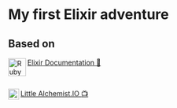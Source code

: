 # My first Elixir adventure

## Based on

[<img align="left" alt="Ruby" width="36px" src="https://hexdocs.pm/elixir/assets/logo.png" />Elixir Documentation :closed_book:](https://elixir-lang.org/getting-started/introduction.html)

<br />

[<img align="left" alt="leandrobarroso.com" width="22px" src="https://yt3.ggpht.com/a/AATXAJwb-0jyBBDM-hPFu1a0wnczyg9eFMUgQEpp627q=s100-c-k-c0xffffffff-no-rj-mo" />Little Alchemist.IO :tv:](https://www.youtube.com/channel/UCzSjVNydX-fmcesMH8ry2HQ)
